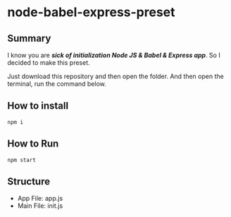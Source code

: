 # node-babel-express-preset

## Summary

I know you are **_sick of initialization Node JS & Babel & Express app_**. So I decided to make this preset.

Just download this repository and then open the folder. And then open the terminal, run the command below.

## How to install

```console
npm i
```

## How to Run

```console
npm start
```

## Structure

- App File: app.js
- Main File: init.js
